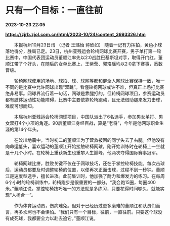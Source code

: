 # 只有一个目标：一直往前

**2023-10-23 22:05**

**https://zjrb.zjol.com.cn/html/2023-10/24/content_3693326.htm**

　　本报杭州10月23日讯 （记者 王璐怡 蒋欣如） 随着一记有力挥拍，黄色小球落地得分，胜局已定。23日，杭州亚残运会轮椅网球比赛开赛，男子单打第一轮比赛中，中国代表团运动员董顺江率先以2∶0战胜巴基斯坦对手，取得开门红。董顺江带了个好头，在随后的女单比赛上，王紫莹、郭珞瑶均以2∶0拿下赛事，悉数晋级。

　　轮椅网球使用的场地、球拍、球、球网等都和健全人网球比赛保持一致，唯一不同的是比赛中允许网球出现“双跳”。看懂轮椅网球或许不难，但真正上场打比赛绝非易事。网球界流行着一句话，网球是靠腿打的。但轮椅网球项目，参赛运动员都有肢体运动性功能障碍，比赛中主要依靠轮椅跑动，且无法借助腿来发力击球，难度可想而知。

　　本届杭州亚残运会轮椅网球项目，中国队派出了6名选手，参加男女单打、男女双打4个小项的角逐。90后董顺江身经百战，算是“老将”，今年是他网球职业生涯的第14个年头。

　　在汶川地震中，当时初二的董顺江为了营救被困的同学失去了右腿。但他没有向命运低头，喜欢运动的董顺江开始接触轮椅网球，刚开始训练时在轮椅上一坐就是十几个小时。在轮椅上重获新生也重攀人生巅峰，他两次夺得国际赛事冠军。

　　轮椅网球比拼，胜败关键不仅在于网球技巧，还在于掌控轮椅技能。每次击球后，运动员都要及时调整轮椅的位置，以便再次正面击球，过程不到一秒钟。董顺江是速度型选手，擅长进攻。此前集训时，他加强了耐力和爆发力的练习。在每周6个小时的轮椅训练中，轮椅跑步是很重要的一部分。“我会跑15圈，每圈400米。”董顺江说，掌控轮椅技巧唯一的方法就是多练习，只要花得时间够久，就能实现“人椅合一”。

　　作为体育运动员，伤病难免。但对于已经历过更多磨难的董顺江和队员们而言，再多坎坷也不会惧怕。“我们只有一个目标，往前，一直往前。只要这个球没有成死球，我都要全力以赴去追它。”董顺江说。
